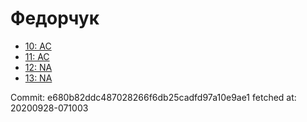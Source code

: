 # Федорчук
- [10: AC](10.md)
- [11: AC](11.md)
- [12: NA](12.md)
- [13: NA](13.md)

Commit: e680b82ddc487028266f6db25cadfd97a10e9ae1
 fetched at: 20200928-071003

